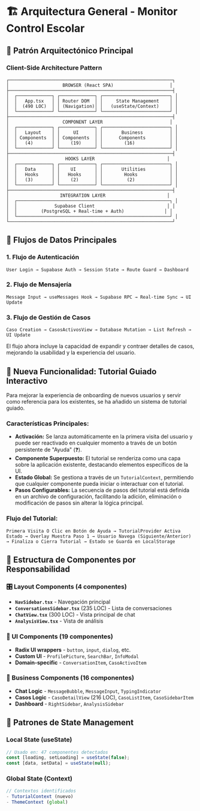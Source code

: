 # 🏗️ Arquitectura General - Monitor Control Escolar

## 📐 **Patrón Arquitectónico Principal**

### **Client-Side Architecture Pattern**
```
┌─────────────────────────────────────────────────────────────┐
│                    BROWSER (React SPA)                     │
├─────────────────────────────────────────────────────────────┤
│  ┌─────────────┐ ┌─────────────┐ ┌─────────────────────────┐ │
│  │   App.tsx   │ │ Router DOM  │ │     State Management    │ │
│  │  (490 LOC)  │ │ (Navigation)│ │   (useState/Context)    │ │
│  └─────────────┘ └─────────────┘ └─────────────────────────┘ │
├─────────────────────────────────────────────────────────────┤
│                    COMPONENT LAYER                         │
│  ┌─────────────┐ ┌─────────────┐ ┌─────────────────────────┐ │
│  │   Layout    │ │     UI      │ │       Business          │ │
│  │ Components  │ │ Components  │ │      Components         │ │
│  │   (4)       │ │    (19)     │ │        (16)             │ │
│  └─────────────┘ └─────────────┘ └─────────────────────────┘ │
├─────────────────────────────────────────────────────────────┤
│                     HOOKS LAYER                           │
│  ┌─────────────┐ ┌─────────────┐ ┌─────────────────────────┐ │
│  │   Data      │ │    UI       │ │       Utilities         │ │
│  │   Hooks     │ │   Hooks     │ │        Hooks            │ │
│  │   (3)       │ │    (2)      │ │         (2)             │ │
│  └─────────────┘ └─────────────┘ └─────────────────────────┘ │
├─────────────────────────────────────────────────────────────┤
│                   INTEGRATION LAYER                       │
│  ┌─────────────────────────────────────────────────────────┐ │
│  │              Supabase Client                           │ │
│  │         (PostgreSQL + Real-time + Auth)               │ │
│  └─────────────────────────────────────────────────────────┘ │
└─────────────────────────────────────────────────────────────┘
```

## 🔄 **Flujos de Datos Principales**

### **1. Flujo de Autenticación**
```
User Login → Supabase Auth → Session State → Route Guard → Dashboard
```

### **2. Flujo de Mensajería**
```
Message Input → useMessages Hook → Supabase RPC → Real-time Sync → UI Update
```

### **3. Flujo de Gestión de Casos**
```
Caso Creation → CasosActivosView → Database Mutation → List Refresh → UI Update
```

El flujo ahora incluye la capacidad de expandir y contraer detalles de casos, mejorando la usabilidad y la experiencia del usuario.

## 🌟 **Nueva Funcionalidad: Tutorial Guiado Interactivo**

Para mejorar la experiencia de onboarding de nuevos usuarios y servir como referencia para los existentes, se ha añadido un sistema de tutorial guiado.

### **Características Principales:**
- **Activación:** Se lanza automáticamente en la primera visita del usuario y puede ser reactivado en cualquier momento a través de un botón persistente de "Ayuda" (❓).
- **Componente Superpuesto:** El tutorial se renderiza como una capa sobre la aplicación existente, destacando elementos específicos de la UI.
- **Estado Global:** Se gestiona a través de un `TutorialContext`, permitiendo que cualquier componente pueda iniciar o interactuar con el tutorial.
- **Pasos Configurables:** La secuencia de pasos del tutorial está definida en un archivo de configuración, facilitando la adición, eliminación o modificación de pasos sin alterar la lógica principal.

### **Flujo del Tutorial:**
```
Primera Visita O Clic en Botón de Ayuda → TutorialProvider Activa Estado → Overlay Muestra Paso 1 → Usuario Navega (Siguiente/Anterior) → Finaliza o Cierra Tutorial → Estado se Guarda en LocalStorage
```

## 📂 **Estructura de Componentes por Responsabilidad**

### **🎛️ Layout Components (4 componentes)**
- **`NavSidebar.tsx`** - Navegación principal
- **`ConversationsSidebar.tsx`** (235 LOC) - Lista de conversaciones
- **`ChatView.tsx`** (300 LOC) - Vista principal de chat
- **`AnalysisView.tsx`** - Vista de análisis

### **🧩 UI Components (19 componentes)**
- **Radix UI wrappers** - `button`, `input`, `dialog`, etc.
- **Custom UI** - `ProfilePicture`, `SearchBar`, `InfoModal`
- **Domain-specific** - `ConversationItem`, `CasoActivoItem`

### **💼 Business Components (16 componentes)**
- **Chat Logic** - `MessageBubble`, `MessageInput`, `TypingIndicator`
- **Casos Logic** - `CasoDetailView` (216 LOC), `CasoListItem`, `CasoSidebarItem`
- **Dashboard** - `RightSidebar`, `AnalysisSidebar`

## 🔗 **Patrones de State Management**

### **Local State (useState)**
```typescript
// Usado en: 47 componentes detectados
const [loading, setLoading] = useState(false);
const [data, setData] = useState(null);
```

### **Global State (Context)**
```typescript
// Contextos identificados
- TutorialContext (nuevo)
- ThemeContext (global)
```